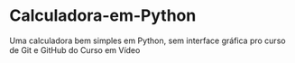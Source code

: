 # Calculadora-em-Python
Uma calculadora bem simples em Python, sem interface gráfica pro curso de Git e GitHub do Curso em Vídeo
